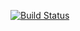 [![Build Status](https://travis-ci.org/gohugoio/testmodBuilder.svg?branch=master)](https://travis-ci.org/gohugoio/testmodBuilder)
